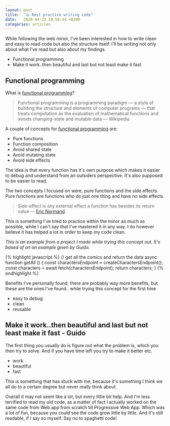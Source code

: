```yaml
---
layout: post
title:  "👍 Best practice writing code"
date:   2020-04-23 10:56:44 +0200
categories: articles
---
```

While following the web minor, I've been interested in how to write clean and easy to read code but also the structure itself. I'll be writing not only about what I've read but also about my findings.

- Functional programming
- Make it work..then beautiful and last but not least make it fast

## Functional programming

What is [functional programming](https://medium.com/javascript-scene/master-the-javascript-interview-what-is-functional-programming-7f218c68b3a0)?

> Functional programming is a programming paradigm — a style of building the structure and elements of computer programs — that treats computation as the evaluation of mathematical functions and avoids changing-state and mutable data — Wikipedia

A couple of concepts for [functional programming](https://medium.com/javascript-scene/master-the-javascript-interview-what-is-functional-programming-7f218c68b3a0) are:

- Pure functions
- Function composition
- Avoid shared state
- Avoid mutating state
- Avoid side effects

The idea is that every function has it's own purpose which makes it easier to debug and understand from an outsiders perspective. It's also supposed to be easier to read.

The two concepts I focused on were, pure functions and the side effects. Pure functions are functions who do just one thing and have no side effects.

> Side-effect is any external effect a function has besides its return value — [Eric Normand](https://lispcast.com/what-are-side-effects/).

This is something I've tried to practice within the minor as much as possible, while I can't say that I've mastered it in any way. I do however believe it has helped a lot in order to keep my code clean.

*This is an example from a project I made while trying this concept out. It's based of on an example given by Guido.*

{% highlight javascript %}
// get all the comics and return the data
async function getAll () {
	const charactersEndpoint = createCharactersEndpoint();
	const characters = await fetch(charactersEndpoint);
	return characters;
}
{% endhighlight %}

Benefits I've personally found, there are probably way more benefits, but these are the ones I've found.. while trying this concept for the first time

- easy to debug
- clean
- reusable

## Make it work..then beautiful and last but not least make it fast - Guido

The first thing you usually do is figure out what the problem is, which you then try to solve. And if you have time left you try to make it better etc.

- work
- beautiful
- fast

This is something that has stuck with me, because it's something I think we all do to a certain degree but never really think about.

Overall it may not seem like a lot, but every little bit help. And I'm less terrified to read my old code, as a matter of fact I actually worked on the same code from Web app from scratch till Progressive Web App. Which was a lot of fun, because you could see the code grow little by little. And it's still readable, if I say so myself. Say no to spaghetti code!